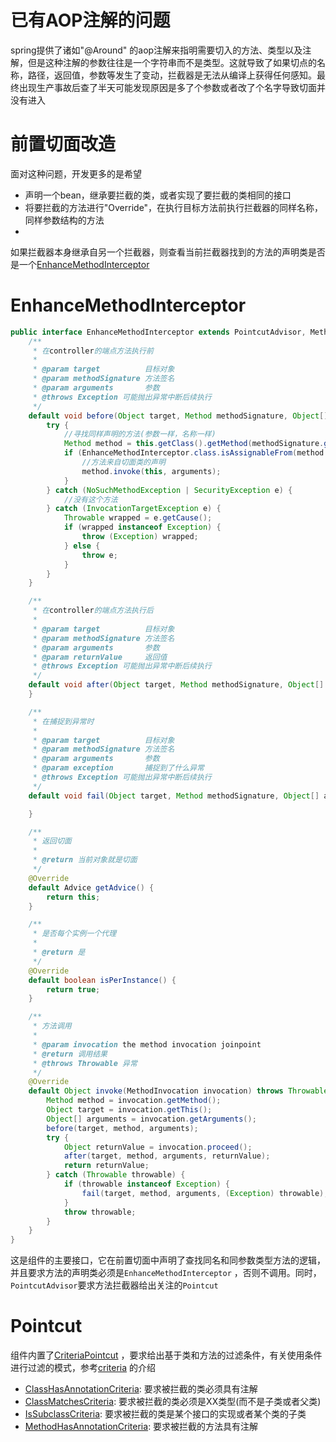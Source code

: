 # 已有AOP注解的问题

spring提供了诸如"@Around"
的aop注解来指明需要切入的方法、类型以及注解，但是这种注解的参数往往是一个字符串而不是类型。这就导致了如果切点的名称，路径，返回值，参数等发生了变动，拦截器是无法从编译上获得任何感知。最终出现生产事故后查了半天可能发现原因是多了个参数或者改了个名字导致切面并没有进入

# 前置切面改造

面对这种问题，开发更多的是希望

* 声明一个bean，继承要拦截的类，或者实现了要拦截的类相同的接口
* 将要拦截的方法进行"Override"，在执行目标方法前执行拦截器的同样名称，同样参数结构的方法
*

如果拦截器本身继承自另一个拦截器，则查看当前拦截器找到的方法的声明类是否是一个[EnhanceMethodInterceptor](enhance-aop%2Fsrc%2Fmain%2Fjava%2Fio%2Fgardenerframework%2Ffragrans%2Faop%2Finterceptor%2FEnhanceMethodInterceptor.java)

# EnhanceMethodInterceptor

```java
public interface EnhanceMethodInterceptor extends PointcutAdvisor, MethodInterceptor {
    /**
     * 在controller的端点方法执行前
     *
     * @param target          目标对象
     * @param methodSignature 方法签名
     * @param arguments       参数
     * @throws Exception 可能抛出异常中断后续执行
     */
    default void before(Object target, Method methodSignature, Object[] arguments) throws Exception {
        try {
            //寻找同样声明的方法(参数一样，名称一样)
            Method method = this.getClass().getMethod(methodSignature.getName(), methodSignature.getParameterTypes());
            if (EnhanceMethodInterceptor.class.isAssignableFrom(method.getDeclaringClass())) {
                //方法来自切面类的声明
                method.invoke(this, arguments);
            }
        } catch (NoSuchMethodException | SecurityException e) {
            //没有这个方法
        } catch (InvocationTargetException e) {
            Throwable wrapped = e.getCause();
            if (wrapped instanceof Exception) {
                throw (Exception) wrapped;
            } else {
                throw e;
            }
        }
    }

    /**
     * 在controller的端点方法执行后
     *
     * @param target          目标对象
     * @param methodSignature 方法签名
     * @param arguments       参数
     * @param returnValue     返回值
     * @throws Exception 可能抛出异常中断后续执行
     */
    default void after(Object target, Method methodSignature, Object[] arguments, @Nullable Object returnValue) throws Exception {
    }

    /**
     * 在捕捉到异常时
     *
     * @param target          目标对象
     * @param methodSignature 方法签名
     * @param arguments       参数
     * @param exception       捕捉到了什么异常
     * @throws Exception 可能抛出异常中断后续执行
     */
    default void fail(Object target, Method methodSignature, Object[] arguments, Exception exception) throws Exception {

    }

    /**
     * 返回切面
     *
     * @return 当前对象就是切面
     */
    @Override
    default Advice getAdvice() {
        return this;
    }

    /**
     * 是否每个实例一个代理
     *
     * @return 是
     */
    @Override
    default boolean isPerInstance() {
        return true;
    }

    /**
     * 方法调用
     *
     * @param invocation the method invocation joinpoint
     * @return 调用结果
     * @throws Throwable 异常
     */
    @Override
    default Object invoke(MethodInvocation invocation) throws Throwable {
        Method method = invocation.getMethod();
        Object target = invocation.getThis();
        Object[] arguments = invocation.getArguments();
        before(target, method, arguments);
        try {
            Object returnValue = invocation.proceed();
            after(target, method, arguments, returnValue);
            return returnValue;
        } catch (Throwable throwable) {
            if (throwable instanceof Exception) {
                fail(target, method, arguments, (Exception) throwable);
            }
            throw throwable;
        }
    }
}
```

这是组件的主要接口，它在前置切面中声明了查找同名和同参数类型方法的逻辑，并且要求方法的声明类必须是`EnhanceMethodInterceptor`
，否则不调用。同时，`PointcutAdvisor`要求方法拦截器给出关注的`Pointcut`

# Pointcut

组件内置了[CriteriaPointcut](enhance-aop%2Fsrc%2Fmain%2Fjava%2Fio%2Fgardenerframework%2Ffragrans%2Faop%2Fpointcut%2FCriteriaPointcut.java)
，要求给出基于类和方法的过滤条件，有关使用条件进行过滤的模式，参考[criteria](enhance-aop%2Fsrc%2Fmain%2Fjava%2Fio%2Fgardenerframework%2Ffragrans%2Faop%2Fcriteria)
的介绍

* [ClassHasAnnotationCriteria](enhance-aop%2Fsrc%2Fmain%2Fjava%2Fio%2Fgardenerframework%2Ffragrans%2Faop%2Fcriteria%2FClassHasAnnotationCriteria.java):
  要求被拦截的类必须具有注解
* [ClassMatchesCriteria](enhance-aop%2Fsrc%2Fmain%2Fjava%2Fio%2Fgardenerframework%2Ffragrans%2Faop%2Fcriteria%2FClassMatchesCriteria.java):
  要求被拦截的类必须是XX类型(而不是子类或者父类)
* [IsSubclassCriteria](enhance-aop%2Fsrc%2Fmain%2Fjava%2Fio%2Fgardenerframework%2Ffragrans%2Faop%2Fcriteria%2FIsSubclassCriteria.java):
  要求被拦截的类是某个接口的实现或者某个类的子类
* [MethodHasAnnotationCriteria](enhance-aop%2Fsrc%2Fmain%2Fjava%2Fio%2Fgardenerframework%2Ffragrans%2Faop%2Fcriteria%2FMethodHasAnnotationCriteria.java):
  要求被拦截的方法具有注解